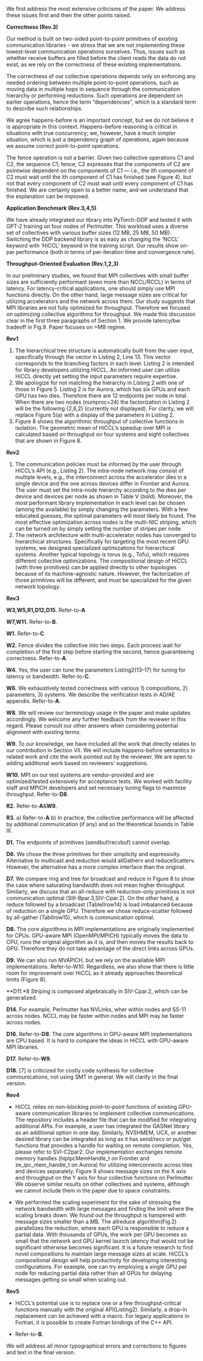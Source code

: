 We first address the most extensive criticisms of the paper.  We address these issues first and then the other points raised.

**Correctness (Rev.3)**

Our method is built on two-sided point-to-point primitives of existing communication libraries - we stress that we are not implementing these lowest-level communication operations ourselves. Thus, issues such as whether receive buffers are filled before the client reads the data do not exist, as we rely on the correctness of these existing implementations.

The correctness of our collective operations depends only on enforcing any needed ordering between multiple point-to-point operations, such as moving data in multiple hops in sequence through the communication hierarchy or performing reductions.  Such operations are dependent on earlier operations, hence the term “dependencies”, which is a standard term to describe such relationships.

We agree happens-before is an important concept, but we do not believe it is appropriate in this context.  Happens-before reasoning is critical in situations with true concurrency; we, however, have a much simpler situation, which is just a dependency graph of operations, again because we assume correct point-to-point operations.

The fence operation is not a barrier. Given two collective operations C1 and C2, the sequence C1; fence; C2 expresses that the components of C2 are pointwise dependent on the components of C1 — i.e., the ith component of C2 must wait until the ith component of C1 has finished (see Figure 4), but not that every component of C2 must wait until every component of C1 has finished. We are certainly open to a better name, and we understand that the explanation can be improved.

**Application Benchmark (Rev.3,4,5)**

We have already integrated our library into PyTorch-DDP and tested it with GPT-2 training on four nodes of Perlmutter. This workload uses a diverse set of collectives with various buffer sizes (12 MB, 25 MB, 50 MB). Switching the DDP backend library is as easy as changing the ‘NCCL’ keyword with ‘HiCCL’ keyword in the training script. Our results show on-par performance (both in terms of per-iteration time and convergence rate).

**Throughput-Oriented Evaluation (Rev.1,2,3)**

In our preliminary studies, we found that MPI collectives with small buffer sizes are sufficiently performant (even more than NCCL/RCCL) in terms of latency. For latency-critical applications, one should simply use MPI functions directly. On the other hand, large message sizes are critical for utilizing accelerators and the network across them. Our study suggests that MPI libraries are not fully optimized for throughput. Therefore we focused on optimizing collective algorithms for throughput. We made this discussion clear in the first three paragraphs of Section 1. We provide latency/bw tradeoff in Fig.9. Paper focuses on >MB regime.

**Rev1**

1) The hierarchical tree structure is automatically built from the user input, specifically through the vector in Listing 2, Line 13. This vector corresponds to the branching factors in each level. Listing 2 is intended for library developers utilizing HiCCL. An informed user can utilize HiCCL directly yet setting the input parameters require expertise.
2) We apologize for not matching the hierarchy in Listing 2 with one of those in Figure 5. Listing 2 is for Aurora, which has six GPUs and each GPU has two dies. Therefore there are 12 endpoints per node in total. When there are two nodes (numproc=24) the factorization in Listing 2 will be the following {2,6,2} (currently not displayed). For clarity, we will replace Figure 5(a) with a display of the parameters in Listing 2.
3) Figure 8 shows the algorithmic throughput of collective functions in isolation.
The geometric mean of HiCCL’s speedup over MPI is calculated based on throughput on four systems and eight collectives that are shown in Figure 8.

**Rev2**

1) The communication policies must be informed by the user through HiCCL’s API (e.g., Listing 2). The intra-node network may consist of multiple levels, e.g., the interconnect across the accelerator dies in a single device and the one across devices differ in Frontier and Aurora. The user must set the intra-node hierarchy according to the dies per device and devices per node as shown in Table V (bold). Moreover, the most performant library implementation in each level can be chosen (among the available) by simply changing the parameters. With a few educated guesses, the optimal parameters will most likely be found. The most effective optimization across nodes is the multi-NIC striping, which can be turned on by simply setting the number of stripes per node.
2) The network architecture with multi-accelerator nodes has converged to hierarchical structures. Specifically for targeting the most recent GPU systems, we designed specialized optimizations for hierarchical systems. Another typical topology is torus (e.g., Tofu), which requires different collective optimizations. The compositional design of HiCCL (with three primitives) can be applied directly to other topologies because of its machine-agnostic nature. However, the factorization of those primitives will be different, and must be specialized for the given network topology.

**Rev3**

**W3,W5,R1,D12,D15.** Refer-to-**A**

**W7,W11.** Refer-to-**B**.

**W1.** Refer-to-**C**

**W2.** Fence divides the collective into two steps. Each process wait for completion of the first step before starting the second, hence guaranteeing correctness. Refer-to-**A**.

**W4.** Yes, the user can tune the parameters Listing2(13–17) for tuning for latency or bandwidth. Refer-to-**C**.

**W6.** We exhaustively tested correctness with various 1) compositions, 2) parameters, 3) systems. We describe the verification tests in AD/AE appendix. Refer-to-**A**.


**W8.** We will review our terminology usage in the paper and make updates accordingly. We welcome any further feedback from the reviewer in this regard. Please consult our other answers when considering potential alignment with existing terms.

**W9.** To our knowledge, we have included all the work that directly relates to our contribution in Section VII. We will include happens-before semantics in related work and cite the work pointed out by the reviewer. We are open to adding additional work based on reviewers’ suggestions.

**W10.** MPI on our test systems are vendor-provided and are optimized/tested extensively for acceptance tests. We worked with facility staff and MPICH developers and set necessary tuning flags to maximize throughput. Refer-to-**D8**.

**R2.** Refer-to-**A**&**W9**.

**R3.** a) Refer-to-**A** b) In practice, the collective performance will be affected by additional communication (if any) and so the theoretical bounds in Table III.

**D1.** The endpoints of primitives (sendbuf/recvbuf) cannot overlap.

**D6.** We chose the three primitives for their simplicity and expressivity. Alternative to multicast and reduction would allGatherv and reduceScatterv. However, the alternative has a more complex interface than the original.

**D7.** We compare ring and tree for broadcast and reduce in Figure 8 to show the case where saturating bandwidth does not mean higher throughput. Similarly, we discuss that an all-reduce with reduction-only primitives is not communication optimal (SIII-Bpar.3,SIV-Cpar.2). On the other hand, a reduce followed by a broadcast (TableIIrow14) is load imbalanced because of reduction on a single GPU. Therefore we chose reduce-scatter followed by all-gather (TabIIrow15), which is communication optimal.

**D8.** The core algorithms in MPI implementations are originally implemented for CPUs. GPU-aware MPI (OpenMPI/MPICH) typically moves the data to CPU, runs the original algorithm as it is, and then moves the results back to GPU. Therefore they do not take advantage of the direct links across GPUs.

**D9.** We can also run MVAPICH, but we rely on the available MPI implementations. Refer-to-W10. Regardless, we also show that there is little room for improvement over HiCCL as it already approaches theoretical limits (Figure 8). 

**D11.*8 Striping is composed algebraically in SIV-Cpar.2, which can be generalized.

**D14.** For example, Perlmutter has NVLinks, wher within nodes and SS-11 across nodes. NCCL may be faster within nodes and MPI may be faster across nodes.

**D16.** Refer-to-**D8**. The core algorithms in GPU-aware MPI implementations are CPU based. It is hard to compare the ideas in HiCCL with GPU-aware MPI libraries.

**D17.** Refer-to-**W9**.

**D18.** [7] is criticized for costly code synthesis for collective communications, not using SMT in general. We will clarify in the final version.

**Rev4**

- HiCCL relies on non-blocking point-to-point functions of existing GPU-aware communication libraries to implement collective communications. The repository includes a header file that can be modified for integrating additional APIs. For example, a user has integrated the GASNet library as an additional option in one day. Similarly, NVSHMEM, UCX, or another desired library can be integrated as long as it has send/recv or put/get functions that provides a handle for waiting on remote completion.
Yes, please refer to SVI-C2par2. Our implementation exchanges remote memory handles (hipIpcMemHandle_t on Frontier and ze_ipc_mem_handle_t on Aurora) for utilizing interconnects across tiles and devices separately.
Figure 9 shows message sizes on the X axis and throughput on the Y axis for four collective functions on Perlmutter. We observe similar results on other collectives and systems, although we cannot include them in the paper due to space constraints.

- We performed the scaling experiment for the sake of stressing the network bandwidth with large messages and finding the limit where the scaling breaks down. We found out the throughput is hampered with message sizes smaller than a MB.
The allreduce algorithm(Fig.2) parallelizes the reduction, where each GPU is responsible to reduce a partial data. With thousands of GPUs, the work per GPU becomes so small that the network and GPU kernel launch latency that would not be significant otherwise becomes significant. It is a future research to find novel compositions to maintain large message sizes at scale. HiCCL’s compositional design will help productivity for developing interesting configurations. For example, one can try employing a single GPU per node for reducing partial data rather than all GPUs for delaying messages getting so small when scaling out.

**Rev5** 

- HiCCL’s potential use is to replace one or a few throughput-critical functions manually with the original API(Listing2). Similarly, a drop-in replacement can be achieved with a macro. For legacy applications in Fortran, it is possible to create Fortran bindings of the C++ API.

- Refer-to-**B**.

We will address all minor typographical errors and corrections to figures and text in the final version.
